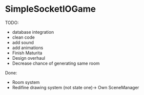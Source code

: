 # SimpleSocketIOGame

TODO:

* database integration
* clean code
* add sound
* add animations
* Finish Maturita
* Design overhaul
* Decrease chance of generating same room

Done:

* Room system
* Redifine drawing system (not state one)-> Own SceneManager

